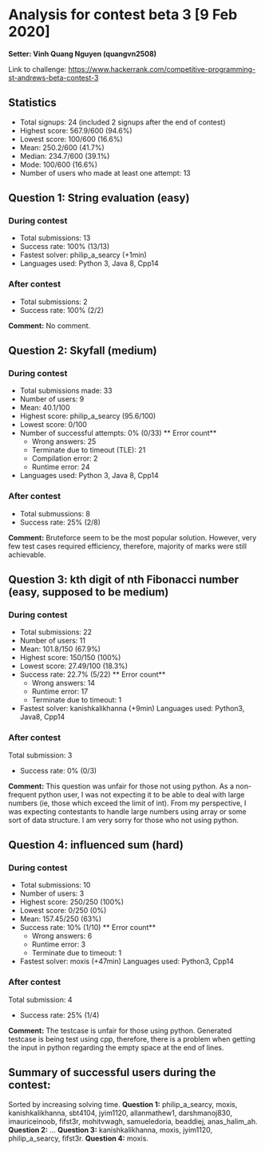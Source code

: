 # Analysis for contest beta 3 [9 Feb 2020]

**Setter: Vinh Quang Nguyen (quangvn2508)**

Link to challenge: https://www.hackerrank.com/competitive-programming-st-andrews-beta-contest-3

## Statistics

* Total signups: 24 (included 2 signups after the end of contest)
* Highest score: 567.9/600 (94.6%)
* Lowest score: 100/600 (16.6%)
* Mean: 250.2/600 (41.7%)
* Median: 234.7/600 (39.1%)
* Mode: 100/600 (16.6%)
* Number of users who made at least one attempt: 13

## Question 1: String evaluation (easy)

### During contest
* Total submissions: 13
* Success rate: 100% (13/13)
* Fastest solver: philip\_a\_searcy (+1min)
* Languages used: Python 3, Java 8, Cpp14

### After contest
* Total submissions: 2
* Success rate: 100% (2/2)

**Comment:** No comment.

## Question 2: Skyfall (medium)

### During contest
* Total submissions made: 33
* Number of users: 9
* Mean: 40.1/100
* Highest score: philip\_a\_searcy (95.6/100)
* Lowest score: 0/100
* Number of successful attempts: 0% (0/33)
	** Error count**
	* Wrong answers: 25
	* Terminate due to timeout (TLE): 21
	* Compilation error: 2
	* Runtime error: 24
* Languages used: Python 3, Java 8, Cpp14

### After contest
* Total submussions: 8
* Success rate: 25% (2/8)

**Comment:** Bruteforce seem to be the most popular solution. However, very few test cases required efficiency, therefore, majority of marks were still achievable.

## Question 3: kth digit of nth Fibonacci number (easy, supposed to be medium)

### During contest
* Total submissions: 22
* Number of users: 11
* Mean: 101.8/150 (67.9%)
* Highest score: 150/150 (100%)
* Lowest score: 27.49/100 (18.3%)
* Success rate: 22.7% (5/22)
	** Error count**
	* Wrong answers: 14 
	* Runtime error: 17
	* Terminate due to timeout: 1
* Fastest solver: kanishkalikhanna (+9min)
Languages used: Python3, Java8, Cpp14

### After contest
Total submission: 3
* Success rate: 0% (0/3)

**Comment:** This question was unfair for those not using python. As a non-frequent python user, I was not expecting it to be able to deal with large numbers (ie, those which exceed the limit of int). From my perspective, I was expecting contestants to handle large numbers using array or some sort of data structure. I am very sorry for those who not using python.

## Question 4: influenced sum (hard)

### During contest
* Total submissions: 10
* Number of users: 3
* Highest score: 250/250 (100%)
* Lowest score: 0/250 (0%)
* Mean: 157.45/250 (63%)
* Success rate: 10% (1/10)
	** Error count**
	* Wrong answers: 6
	* Runtime error: 3
	* Terminate due to timeout: 1
* Fastest solver: moxis (+47min)
Languages used: Python3, Cpp14

### After contest
Total submission: 4
* Success rate: 25% (1/4)

**Comment:** The testcase is unfair for those using python. Generated testcase is being test using cpp, therefore, there is a problem when getting the input in python regarding the empty space at the end of lines.

## Summary of successful users during the contest:
Sorted by increasing solving time.
**Question 1:** philip\_a\_searcy, moxis, kanishkalikhanna, sbt4104, jyim1120, allanmathew1, darshmanoj830, imauriceinoob, fifst3r, mohitvwagh, samueledoria, beaddiej, anas_halim_ah.
**Question 2:** ...
**Question 3:** kanishkalikhanna, moxis, jyim1120, philip\_a\_searcy, fifst3r.
**Question 4:** moxis.